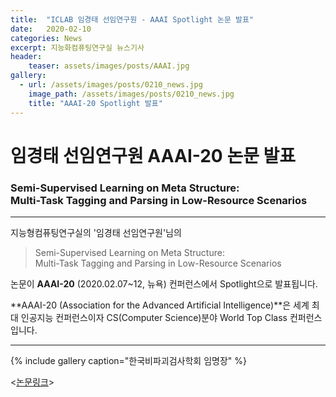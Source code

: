 ```yaml
---
title:  "ICLAB 임경태 선임연구원 - AAAI Spotlight 논문 발표"
date:   2020-02-10 
categories: News
excerpt: 지능화컴퓨팅연구실 뉴스기사
header:
    teaser: assets/images/posts/AAAI.jpg
gallery:
  - url: /assets/images/posts/0210_news.jpg
    image_path: /assets/images/posts/0210_news.jpg
    title: "AAAI-20 Spotlight 발표"
---
```


# 임경태 선임연구원 AAAI-20 논문 발표
### Semi-Supervised Learning on Meta Structure:<br> Multi-Task Tagging and Parsing in Low-Resource Scenarios
---

지능형컴퓨팅연구실의 '임경태 선임연구원'님의 <br>
> Semi-Supervised Learning on Meta Structure: <br>Multi-Task Tagging and Parsing in Low-Resource Scenarios

논문이 **AAAI-20** (2020.02.07~12, 뉴욕) 컨퍼런스에서 Spotlight으로 발표됩니다. <br>

**AAAI-20 (Association for the Advanced Artificial Intelligence)**은 세계 최대 인공지능 컨퍼런스이자 CS(Computer Science)분야 World Top Class 컨퍼런스입니다.

---

{% include gallery caption="한국비파괴검사학회 임명장" %}


<[논문링크](https://scholar.google.com/scholar?hl=ko&as_sdt=0%2C5&q=Semi-Supervised+Learning+on+Meta+Structure%3A+Multi-Task+Tagging+and+Parsing+in+Low-Resource+Scenarios&btnG=)>

